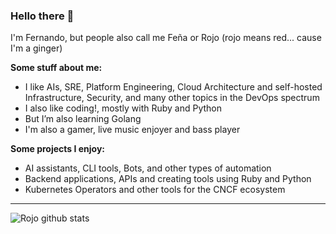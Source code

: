 ### Hello there 👋

I'm Fernando, but people also call me Feña or Rojo (rojo means red... cause I'm a ginger)

**Some stuff about me:**
- I like AIs, SRE, Platform Engineering, Cloud Architecture and self-hosted Infrastructure, Security, and many other topics in the DevOps spectrum
- I also like coding!, mostly with Ruby and Python
- But I’m also learning Golang
- I'm also a gamer, live music enjoyer and bass player 

**Some projects I enjoy:**
- AI assistants, CLI tools, Bots, and other types of automation
- Backend applications, APIs and creating tools using Ruby and Python
- Kubernetes Operators and other tools for the CNCF ecosystem

--- 

![Rojo github stats](https://github-readme-stats.vercel.app/api?username=rojosinalma&theme=dracula&count_private=true&show_icons=true&include_all_commits=true)
